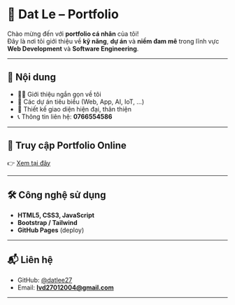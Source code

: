 # 🌟 Dat Le – Portfolio

Chào mừng đến với **portfolio cá nhân** của tôi!  
Đây là nơi tôi giới thiệu về **kỹ năng**, **dự án** và **niềm đam mê** trong lĩnh vực **Web Development** và **Software Engineering**.  

---

## 🚀 Nội dung
- 👨‍💻 Giới thiệu ngắn gọn về tôi  
- 📂 Các dự án tiêu biểu (Web, App, AI, IoT, …)  
- 🎨 Thiết kế giao diện hiện đại, thân thiện  
- 📞 Thông tin liên hệ: **0766554586**  

---

## 🔗 Truy cập Portfolio Online
👉 [Xem tại đây](https://datlee27.github.io/My-portforlio/)  

---

## 🛠️ Công nghệ sử dụng
- **HTML5, CSS3, JavaScript**  
- **Bootstrap / Tailwind**  
- **GitHub Pages** (deploy)  

---

## 📬 Liên hệ
- GitHub: [@datlee27](https://github.com/datlee27)  
- Email: **lvd27012004@gmail.com**  

---
